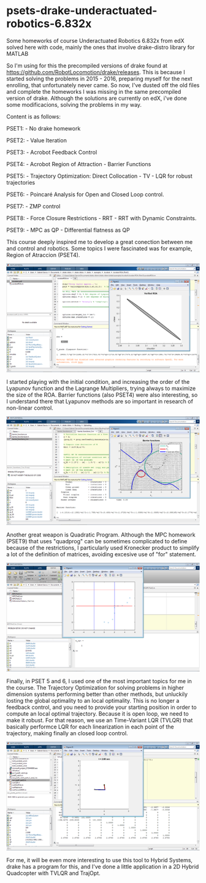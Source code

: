 # psets-drake-underactuated-robotics-6.832x

Some homeworks of course Underactuated Robotics 6.832x from edX solved here with code, mainly the ones that involve drake-distro library for MATLAB

So I'm using for this the precompiled versions of drake found at https://github.com/RobotLocomotion/drake/releases. This is because I started solving the problems in 2015 - 2016, preparing myself for the next enrolling, that unfortunately never came. So now, I've dusted off the old files and complete the homeworks I was missing in the same precompiled version of drake. Although the solutions are currently on edX, i've done some modificacions, solving the problems in my way.


Content is as follows:

PSET1: - No drake homework

PSET2: - Value Iteration

PSET3: - Acrobot Feedback Control

PSET4: - Acrobot Region of Attraction
       - Barrier Functions
       
PSET5: - Trajectory Optimization: Direct Collocation
       - TV
       - LQR for robust trajectories
       
       
PSET6: - Poincaré Analysis for Open and Closed Loop control.

PSET7: - ZMP control

PSET8: - Force Closure Restrictions
       - RRT
       - RRT with Dynamic Constraints.
       
       
PSET9: - MPC as QP
       - Differential flatness as QP 


This course deeply inspired me to develop a great conection between me and control and robotics. Some topics I were fascinated was for example, Region of Atraccion (PSET4).

<p align="center">
<img src="graphics/ROA.png">
</p>

I started playing with the initial condition, and increasing the order of the Lyapunov function and the Lagrange Multipliers, trying always to maximize the size of the ROA. Barrier functions (also PSET4) were also interesting, so I understand there that Lyapunov methods are so important in research of non-linear control.

<p align="center">
<img src="graphics/bf.png">
</p>

Another great weapon is Quadratic Program. Although the MPC homework (PSET9) that uses "quadprog" can be sometimes complicated to define because of the restrictions, I particularly used Kronecker product to simplify a lot of the definition of matrices, avoiding excesive use of "for" statement.

<p align="center">
<img src="graphics/MPC2.png">
</p>

Finally, in PSET 5 and 6, I used one of the most important topics for me in the course. The Trajectory Optimization for solving problems in higher dimension systems performing better than other methods, but unluckily losting the global optimality to an local optimality. This is no longer a feedback control, and you need to provide your starting position in order to compute an local optimal trajectory. Because it is open loop, we need to make it robust. For that reason, we use an Time-Variant LQR (TVLQR) that basically performce LQR for each linearization in each point of the trajectory, making finally an closed loop control. 

<p align="center">
<img src="graphics/DirColTVLQR.png">
</p>

For me, it will be even more interesting to use this tool to Hybrid Systems, drake has a program for this, and I've done a little application in a 2D Hybrid Quadcopter with TVLQR and TrajOpt. 
